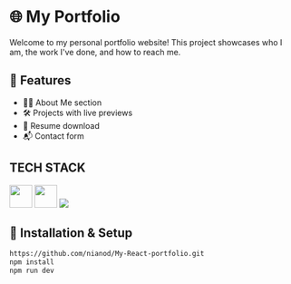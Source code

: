 # 🌐 My Portfolio

Welcome to my personal portfolio website! This project showcases who I am, the work I've done, and how to reach me.


## 📂 Features

- 🧑‍💻 About Me section  
- 🛠️ Projects with live previews  
- 📄 Resume download  
- 📬 Contact form 

## TECH STACK
<img src="https://cdn.jsdelivr.net/gh/devicons/devicon/icons/react/react-original.svg" width="40" />
<img src="https://cdn.jsdelivr.net/gh/devicons/devicon@latest/icons/express/express-original.svg" width="40"/>
<img src="https://cdn.jsdelivr.net/gh/devicons/devicon@latest/icons/framermotion/framermotion-original.svg" />
          
          

## 🔧 Installation & Setup

```bash
https://github.com/nianod/My-React-portfolio.git
npm install
npm run dev
